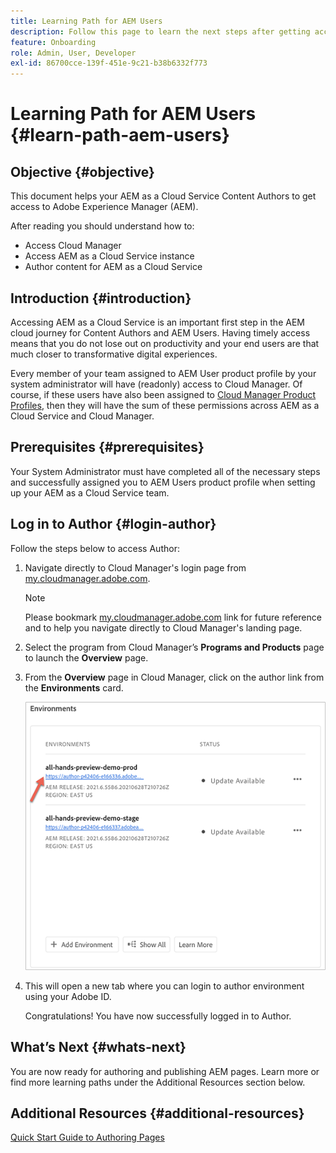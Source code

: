 ```yaml
---
title: Learning Path for AEM Users
description: Follow this page to learn the next steps after getting access, if you are an AEM User
feature: Onboarding
role: Admin, User, Developer
exl-id: 86700cce-139f-451e-9c21-b38b6332f773
---
```

# Learning Path for AEM Users {#learn-path-aem-users}

## Objective {#objective}

This document helps your AEM as a Cloud Service Content Authors to get access to Adobe Experience Manager (AEM). 

After reading you should  understand how to:

* Access Cloud Manager
* Access AEM as a Cloud Service instance
* Author content for AEM as a Cloud Service

## Introduction  {#introduction}

Accessing AEM as a Cloud Service is an important first step in the AEM cloud journey for Content Authors and AEM Users. Having timely access means that you do not lose out on productivity and your end users are that much closer to transformative digital experiences.

Every member of your team assigned to AEM User product profile by your system administrator will have (readonly) access to Cloud Manager. Of course, if these users have also been assigned to [Cloud Manager Product Profiles](https://experienceleague.adobe.com/docs/experience-manager-cloud-service/onboarding/onboarding-concepts/aem-cs-team-product-profiles.html?lang=en#cloud-manager-product-profiles), then they will have the sum of these permissions across AEM as a Cloud Service and Cloud Manager.

## Prerequisites  {#prerequisites}

Your System Administrator must have completed all of the necessary steps and successfully assigned you to AEM Users product profile when setting up your AEM as a Cloud Service team.

## Log in to Author {#login-author}

Follow the steps below to access Author:

1. Navigate directly to Cloud Manager's login page from [my.cloudmanager.adobe.com](https://my.cloudmanager.adobe.com/). 

   >[!NOTE]
   >Please bookmark [my.cloudmanager.adobe.com](https://my.cloudmanager.adobe.com/) link for future reference and to help you navigate directly to Cloud Manager's landing page.

1. Select the program from Cloud Manager’s **Programs and Products** page to launch the **Overview** page.

1. From the **Overview** page in Cloud Manager, click on the author link from the **Environments** card.

   ![](/help/journey-onboarding/assets/author-environ.png)

1. This will open a new tab where you can login to author environment using your Adobe ID.

   Congratulations! You have now successfully logged in to Author.

## What’s Next {#whats-next}

You are now ready for authoring and publishing AEM pages. Learn more or find more learning paths under the Additional Resources section below. 

## Additional Resources {#additional-resources}

[Quick Start Guide to Authoring Pages](https://experienceleague.adobe.com/docs/experience-manager-cloud-service/sites/authoring/getting-started/quick-start.html?lang=en)
